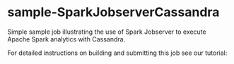 # sample-SparkJobserverCassandra
Simple sample job illustrating the use of Spark Jobserver to execute Apache Spark analytics with Cassandra.

For detailed instructions on building and submitting this job see our tutorial: 
